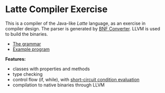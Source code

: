 # Latte Compiler Exercise

This is a compiler of the Java-like *Latte* language, as an exercise in compiler design.
The parser is generated by [BNF Converter](https://bnfc.digitalgrammars.com/).
LLVM is used to build the binaries.

* [The grammar](LatekGrammer.cf)
* [Example program](programs/shapes.lat)

**Features:**

* classes with properties and methods
* type checking
* control flow (if, while), with [short-circuit condition evaluation](https://en.wikipedia.org/wiki/Short-circuit_evaluation)
* compilation to native binaries through LLVM


